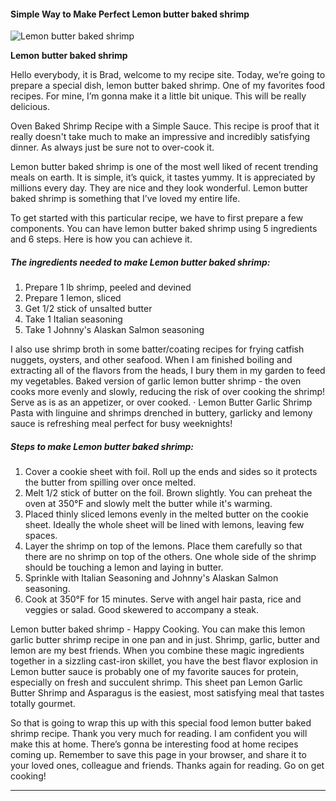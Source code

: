             

#### Simple Way to Make Perfect Lemon butter baked shrimp

![Lemon butter baked shrimp](https://img-global.cpcdn.com/recipes/62003197/751x532cq70/lemon-butter-baked-shrimp-recipe-main-photo.jpg)

**Lemon butter baked shrimp**

Hello everybody, it is Brad, welcome to my recipe site. Today, we’re going to prepare a special dish, lemon butter baked shrimp. One of my favorites food recipes. For mine, I’m gonna make it a little bit unique. This will be really delicious.

Oven Baked Shrimp Recipe with a Simple Sauce. This recipe is proof that it really doesn't take much to make an impressive and incredibly satisfying dinner. As always just be sure not to over-cook it.

Lemon butter baked shrimp is one of the most well liked of recent trending meals on earth. It is simple, it’s quick, it tastes yummy. It is appreciated by millions every day. They are nice and they look wonderful. Lemon butter baked shrimp is something that I’ve loved my entire life.

To get started with this particular recipe, we have to first prepare a few components. You can have lemon butter baked shrimp using 5 ingredients and 6 steps. Here is how you can achieve it.

##### The ingredients needed to make Lemon butter baked shrimp:

1.  Prepare 1 lb shrimp, peeled and devined
2.  Prepare 1 lemon, sliced
3.  Get 1/2 stick of unsalted butter
4.  Take 1 Italian seasoning
5.  Take 1 Johnny's Alaskan Salmon seasoning

I also use shrimp broth in some batter/coating recipes for frying catfish nuggets, oysters, and other seafood. When I am finished boiling and extracting all of the flavors from the heads, I bury them in my garden to feed my vegetables. Baked version of garlic lemon butter shrimp - the oven cooks more evenly and slowly, reducing the risk of over cooking the shrimp! Serve as is as an appetizer, or over cooked. · Lemon Butter Garlic Shrimp Pasta with linguine and shrimps drenched in buttery, garlicky and lemony sauce is refreshing meal perfect for busy weeknights!

##### Steps to make Lemon butter baked shrimp:

1.  Cover a cookie sheet with foil. Roll up the ends and sides so it protects the butter from spilling over once melted.
2.  Melt 1/2 stick of butter on the foil. Brown slightly. You can preheat the oven at 350°F and slowly melt the butter while it's warming.
3.  Placed thinly sliced lemons evenly in the melted butter on the cookie sheet. Ideally the whole sheet will be lined with lemons, leaving few spaces.
4.  Layer the shrimp on top of the lemons. Place them carefully so that there are no shrimp on top of the others. One whole side of the shrimp should be touching a lemon and laying in butter.
5.  Sprinkle with Italian Seasoning and Johnny's Alaskan Salmon seasoning.
6.  Cook at 350°F for 15 minutes. Serve with angel hair pasta, rice and veggies or salad. Good skewered to accompany a steak.

Lemon butter baked shrimp - Happy Cooking. You can make this lemon garlic butter shrimp recipe in one pan and in just. Shrimp, garlic, butter and lemon are my best friends. When you combine these magic ingredients together in a sizzling cast-iron skillet, you have the best flavor explosion in Lemon butter sauce is probably one of my favorite sauces for protein, especially on fresh and succulent shrimp. This sheet pan Lemon Garlic Butter Shrimp and Asparagus is the easiest, most satisfying meal that tastes totally gourmet.

So that is going to wrap this up with this special food lemon butter baked shrimp recipe. Thank you very much for reading. I am confident you will make this at home. There’s gonna be interesting food at home recipes coming up. Remember to save this page in your browser, and share it to your loved ones, colleague and friends. Thanks again for reading. Go on get cooking!

* * *